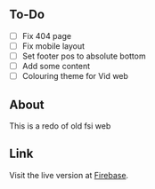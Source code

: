 ## To-Do
- [ ] Fix 404 page
- [ ] Fix mobile layout
- [ ] Set footer pos to absolute bottom
- [ ] Add some content
- [ ] Colouring theme for Vid web
## About
This is a redo of old fsi web
## Link
Visit the live version at [Firebase](https://sman1-fsi.web.app/).
